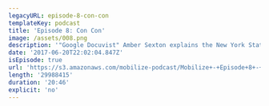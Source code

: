 ```yaml
---
legacyURL: episode-8-con-con
templateKey: podcast
title: 'Episode 8: Con Con'
image: /assets/008.png
description: '"Google Docuvist" Amber Sexton explains the New York State Constitutional Convention Referendum, a little-known ballot initiative that could have a very large impact for the people of New York for generations to come.'
date: '2017-06-20T22:02:04.847Z'
isEpisode: true
url: 'https://s3.amazonaws.com/mobilize-podcast/Mobilize+-+Episode+8+-+Con+Con.mp3'
length: '29988415'
duration: '20:46'
explicit: 'no'
---
```

